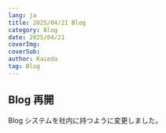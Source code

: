 ```yaml
---
lang: ja
title: 2025/04/21 Blog
category: Blog
date: 2025/04/21
coverImg:
coverSub:
author: Kaieda
tag: Blog
---
```


## Blog 再開

Blog システムを社内に持つように変更しました。
